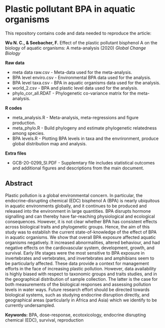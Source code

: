 # Plastic pollutant BPA in aquatic organisms

This repository contains code and data needed to reproduce the article:

**Wu N. C., & Seebacher, F.** Effect of the plastic pollutant bisphenol A on the biology of aquatic organisms: A meta-analysis (2020) *Global Change Biology*

**Raw data**
- meta data raw.csv    - Meta-data used for the meta-analysis.
- BPA level enviro.csv - Environmental BPA data used for the analysis.
- BPA level taxa.csv   - BPA in aquatic organisms data used for the analysis.
- world_2.csv          - BPA and plastic level data used for the analysis.
- phylo_cor_all.RDAT   - Phylogenetic co-variance matrix for the meta-analysis.

**R codes**
- meta_analysis.R      - Meta-analysis, meta-regressions and figure production.
- meta_phylo.R         - Build phylogeny and estimate phylogenetic relatedness among species.
- BPA levels.R         - Plotting BPA levels in taxa and the envrironment, produce global distribution map and analysis.

**Extra files**
- GCB-20-0299_SI.PDF - Supplemtary file includes statistical outcomes and additional figures and descriptions from the main document.

## Abstract
Plastic pollution is a global environmental concern. In particular, the endocrine-disrupting chemical (EDC) bisphenol A (BPA) is nearly ubiquitous in aquatic environments globally, and it continues to be produced and released into the environment in large quantities. BPA disrupts hormone signalling and can thereby have far-reaching physiological and ecological consequences. However, it is not clear whether BPA has consistent effects across biological traits and phylogenetic groups. Hence, the aim of this study was to establish the current state-of-knowledge of the effect of BPA in aquatic organisms. We show that overall BPA exposure affected aquatic organisms negatively. It increased abnormalities, altered behaviour, and had negative effects on the cardiovascular system, development, growth, and survival. Early life stages were the most sensitive to BPA exposure in invertebrates and vertebrates, and invertebrates and amphibians seem to be particularly affected. These data provide a context for management efforts in the face of increasing plastic pollution. However, data availability is highly biased with respect to taxonomic groups and traits studies, and in the geographical distribution of sample collection. The latter is the case for both measurements of the biological responses and assessing pollution levels in water ways. Future research effort should be directed towards biological systems, such as studying endocrine disruption directly, and geographical areas (particularly in Africa and Asia) which we identify to be currently undersampled.

**Keywords:** BPA, dose-response, ecotoxicology, endocrine disrupting chemical (EDC), survival, reproduction
